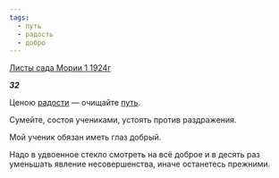 ```yaml
---
tags:
  - путь
  - радость
  - добро
---
```

[Листы сада Мории 1 1924г](https://127.0.0.1:4002/agni/1924)

___32___

Ценою [радости](../../../tags/#радость) — очищайте [путь](../../../tags/#путь).   

Сумейте, состоя учениками, устоять против раздражения.   

Мой ученик обязан иметь глаз добрый.   

Надо в удвоенное стекло смотреть на всё доброе и в десять раз уменьшать явление несовершенства, иначе останетесь прежними.   


